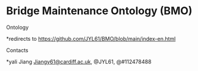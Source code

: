# Bridge Maintenance Ontology (BMO)

Ontology  

*redirects to   https://github.com/JYL61/BMO/blob/main/index-en.html



Contacts

*yali Jiang <Jiangy61@cardiff.ac.uk>, @JYL61, @#112478488
